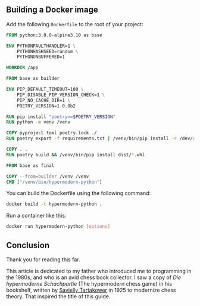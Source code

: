 ## Building a Docker image

Add the following `Dockerfile` to the root of your project:

```Dockerfile
FROM python:3.8.0-alpine3.10 as base

ENV PYTHONFAULTHANDLER=1 \
    PYTHONHASHSEED=random \
    PYTHONUNBUFFERED=1

WORKDIR /app

FROM base as builder

ENV PIP_DEFAULT_TIMEOUT=100 \
    PIP_DISABLE_PIP_VERSION_CHECK=1 \
    PIP_NO_CACHE_DIR=1 \
    POETRY_VERSION=1.0.0b2

RUN pip install "poetry==$POETRY_VERSION"
RUN python -m venv /venv

COPY pyproject.toml poetry.lock ./
RUN poetry export -f requirements.txt | /venv/bin/pip install -r /dev/stdin

COPY . .
RUN poetry build && /venv/bin/pip install dist/*.whl

FROM base as final

COPY --from=builder /venv /venv
CMD ["/venv/bin/hypermodern-python"]
```

You can build the Dockerfile using the following command:

```sh
docker build -t hypermodern-python .
```

Run a container like this:

```sh
docker run hypermodern-python [options]
```

## Conclusion

Thank you for reading this far.

This article is dedicated to my father who introduced me to programming in the
1980s, and who is an avid chess book collector. I saw a copy of *Die
hypermoderne Schachpartie* (The hypermodern chess game) in his bookshelf,
written by [Savielly
Tartakower](https://en.wikipedia.org/wiki/Savielly_Tartakower) in 1925 to
modernize chess theory. That inspired the title of this guide.
